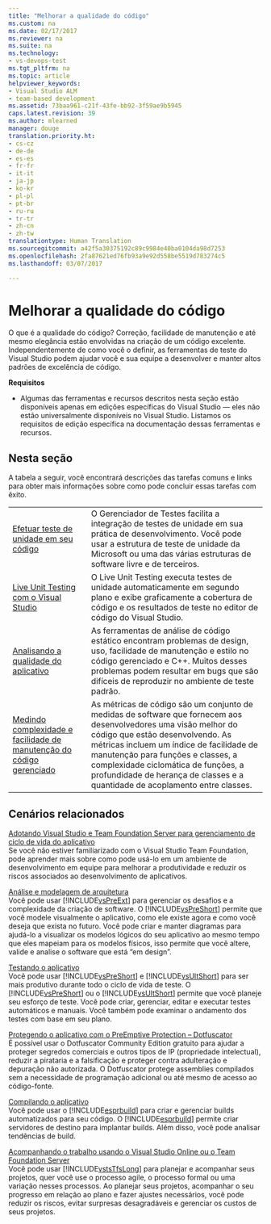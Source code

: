 ```yaml
---
title: "Melhorar a qualidade do código"
ms.custom: na
ms.date: 02/17/2017
ms.reviewer: na
ms.suite: na
ms.technology:
- vs-devops-test
ms.tgt_pltfrm: na
ms.topic: article
helpviewer_keywords:
- Visual Studio ALM
- team-based development
ms.assetid: 73baa961-c21f-43fe-bb92-3f59ae9b5945
caps.latest.revision: 39
ms.author: mlearned
manager: douge
translation.priority.ht:
- cs-cz
- de-de
- es-es
- fr-fr
- it-it
- ja-jp
- ko-kr
- pl-pl
- pt-br
- ru-ru
- tr-tr
- zh-cn
- zh-tw
translationtype: Human Translation
ms.sourcegitcommit: a42f5a30375192c89c9984e40ba0104da98d7253
ms.openlocfilehash: 2fa87621ed76fb93a9e92d558be5519d783274c5
ms.lasthandoff: 03/07/2017

---
```

# <a name="improve-code-quality"></a>Melhorar a qualidade do código
O que é a qualidade do código? Correção, facilidade de manutenção e até mesmo elegância estão envolvidas na criação de um código excelente. Independentemente de como você o definir, as ferramentas de teste do Visual Studio podem ajudar você e sua equipe a desenvolver e manter altos padrões de excelência de código.  
  
 **Requisitos**  
  
-   Algumas das ferramentas e recursos descritos nesta seção estão disponíveis apenas em edições específicas do Visual Studio — eles não estão universalmente disponíveis no Visual Studio. Listamos os requisitos de edição específica na documentação dessas ferramentas e recursos.  
  
## <a name="in-this-section"></a>Nesta seção  
 A tabela a seguir, você encontrará descrições das tarefas comuns e links para obter mais informações sobre como pode concluir essas tarefas com êxito.  
  
|||  
|-|-|  
|[Efetuar teste de unidade em seu código](../test/unit-test-your-code.md)|O Gerenciador de Testes facilita a integração de testes de unidade em sua prática de desenvolvimento. Você pode usar a estrutura de teste de unidade da Microsoft ou uma das várias estruturas de software livre e de terceiros.|  
|[Live Unit Testing com o Visual Studio](../test/live-unit-testing.md)|O Live Unit Testing executa testes de unidade automaticamente em segundo plano e exibe graficamente a cobertura de código e os resultados de teste no editor de código do Visual Studio.|  
|[Analisando a qualidade do aplicativo](../code-quality/analyzing-application-quality-by-using-code-analysis-tools.md)|As ferramentas de análise de código estático encontram problemas de design, uso, facilidade de manutenção e estilo no código gerenciado e C++. Muitos desses problemas podem resultar em bugs que são difíceis de reproduzir no ambiente de teste padrão.|  
|[Medindo complexidade e facilidade de manutenção do código gerenciado](../code-quality/measuring-complexity-and-maintainability-of-managed-code.md)|As métricas de código são um conjunto de medidas de software que fornecem aos desenvolvedores uma visão melhor do código que estão desenvolvendo. As métricas incluem um índice de facilidade de manutenção para funções e classes, a complexidade ciclomática de funções, a profundidade de herança de classes e a quantidade de acoplamento entre classes.|  
  
## <a name="related-scenarios"></a>Cenários relacionados  
 [Adotando Visual Studio e Team Foundation Server para gerenciamento de ciclo de vida do aplicativo](assetId:///7ae9182f-4762-4bd3-b238-39ce987932e5)  
 Se você não estiver familiarizado com o Visual Studio Team Foundation, pode aprender mais sobre como pode usá-lo em um ambiente de desenvolvimento em equipe para melhorar a produtividade e reduzir os riscos associados ao desenvolvimento de aplicativos.  
  
 [Análise e modelagem de arquitetura](../modeling/analyze-and-model-your-architecture.md)  
 Você pode usar [!INCLUDE[vsPreExt](../test/includes/vspreext_md.md)] para gerenciar os desafios e a complexidade da criação de software. O [!INCLUDE[vsPreShort](../test/includes/vspreshort_md.md)] permite que você modele visualmente o aplicativo, como ele existe agora e como você deseja que exista no futuro. Você pode criar e manter diagramas para ajudá-lo a visualizar os modelos lógicos do seu aplicativo ao mesmo tempo que eles mapeiam para os modelos físicos, isso permite que você altere, valide e analise o software que está “em design”.  
  
 [Testando o aplicativo](https://www.visualstudio.com/docs/test/overview)  
 Você pode usar [!INCLUDE[vsPreShort](../test/includes/vspreshort_md.md)] e [!INCLUDE[vsUltShort](../test/includes/vsultshort_md.md)] para ser mais produtivo durante todo o ciclo de vida de teste. O [!INCLUDE[vsPreShort](../test/includes/vspreshort_md.md)] ou o [!INCLUDE[vsUltShort](../test/includes/vsultshort_md.md)] permite que você planeje seu esforço de teste. Você pode criar, gerenciar, editar e executar testes automáticos e manuais. Você também pode examinar o andamento dos testes com base em seu plano.  
  
 [Protegendo o aplicativo com o PreEmptive Protection – Dotfuscator](../ide/dotfuscator/index.md)  
 É possível usar o Dotfuscator Community Edition gratuito para ajudar a proteger segredos comerciais e outros tipos de IP (propriedade intelectual), reduzir a pirataria e a falsificação e proteger contra adulteração e depuração não autorizada.  O Dotfuscator protege assemblies compilados sem a necessidade de programação adicional ou até mesmo de acesso ao código-fonte.
  
 [Compilando o aplicativo](https://www.visualstudio.com/docs/build/overview)  
 Você pode usar o [!INCLUDE[esprbuild](../test/includes/esprbuild_md.md)] para criar e gerenciar builds automatizados para seu código. O [!INCLUDE[esprbuild](../test/includes/esprbuild_md.md)] permite criar servidores de destino para implantar builds. Além disso, você pode analisar tendências de build.  
  
 [Acompanhando o trabalho usando o Visual Studio Online ou o Team Foundation Server](https://www.visualstudio.com/docs/work/overview)  
 Você pode usar [!INCLUDE[vstsTfsLong](../test/includes/vststfslong_md.md)] para planejar e acompanhar seus projetos, quer você use o processo agile, o processo formal ou uma variação nesses processos. Ao planejar seus projetos, acompanhar o seu progresso em relação ao plano e fazer ajustes necessários, você pode reduzir os riscos, evitar surpresas desagradáveis e gerenciar os custos de seus projetos.
